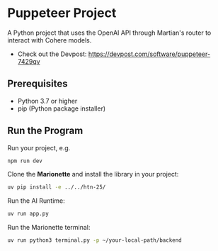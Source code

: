 # Puppeteer Project

A Python project that uses the OpenAI API through Martian's router to interact with Cohere models.
- Check out the Devpost: https://devpost.com/software/puppeteer-7429qv

## Prerequisites

- Python 3.7 or higher
- pip (Python package installer)

## Run the Program

Run your project, e.g.
```bash
npm run dev
```

Clone the **Marionette** and install the library in your project:
```bash
uv pip install -e ../../htn-25/
```

Run the AI Runtime:
```bash
uv run app.py
```

Run the Marionette terminal:
```bash
uv run python3 terminal.py -p ~/your-local-path/backend
```
